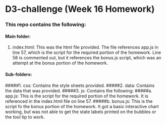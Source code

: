 # D3-challenge (Week 16 Homework)

### This repo contains the following:

#### Main folder:
  1. index.html:  This was the html file provided.  The file references app.js in line 57, which is the script
  for the required portion of the homework.  Line 58 is commented out, but it references the bonus.js script, which
  was an attempt at the bonus portion of the homework.
  
#### Sub-folders:
  #####1.  css:  Contains the style sheets provided.
  #####2.  data:  Contains the data that was provided.
  #####3.  js:  Contains the following:
    #####a.  app.js:  This is the script for the required portion of the homework.  It is referenced in the index.html file 
    on line 57.
    #####b.  bonus.js:  This is the script fo the bonus portion of the homework.  It got a basic interactive chart working,
    but was not able to get the state labels printed on the bubbles or the tool tip to work.
